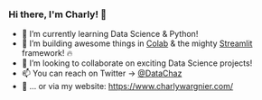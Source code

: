 ### Hi there, I'm Charly! 👋

- 🌱 I’m currently learning Data Science & Python!
- 🔭 I’m building awesome things in [Colab](http://colab.research.google.com/) & the mighty [Streamlit](https://streamlit.io/) framework! 🔥
- 👯 I’m looking to collaborate on exciting Data Science projects!
- 📫 You can reach on Twitter -> [@DataChaz](https://twitter.com/DataChaz) 
- 💬 ... or via my website: https://www.charlywargnier.com/
